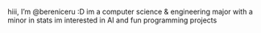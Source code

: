  hiii, I’m @bereniceru :D
 im a computer science & engineering major with a minor in stats
 im interested in AI and fun programming projects

<!---
bereniceru/bereniceru is a ✨ special ✨ repository because its `README.md` (this file) appears on your GitHub profile.
You can click the Preview link to take a look at your changes.
--->
